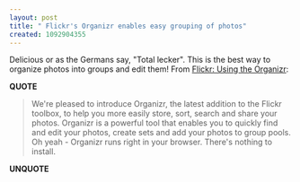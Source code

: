 ```yaml
---
layout: post
title: " Flickr's Organizr enables easy grouping of photos"
created: 1092904355
---
```

Delicious or as the Germans say, "Total lecker".  This is the best way to organize photos into groups and edit them!
From <a href="http://www.flickr.com/tools/organizr.gne">Flickr: Using the Organizr</a>:
<p><strong>QUOTE</strong></p><blockquote>We're pleased to introduce Organizr, the latest addition to the Flickr toolbox, to help you more easily store, sort, search and share your photos. Organizr is a powerful tool that enables you to quickly find and edit your photos, create sets and add your photos to group pools. Oh yeah - Organizr runs right in your browser. There's nothing to install.</blockquote><p><strong>UNQUOTE</strong></p>

